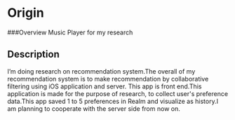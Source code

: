 # Origin

###Overview
Music Player for my research

## Description
I’m doing research on recommendation system.The overall of my recommendation system is to make recommendation by collaborative filtering using iOS application and server.
This app is front end.This application is made for the purpose of research, to collect user's preference data.This app saved 1 to 5 preferences in Realm and visualize as history.I am planning to cooperate with the server side from now on.




